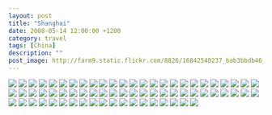 ```yaml
---
layout: post
title: "Shanghai"
date: 2008-05-14 12:00:00 +1200
category: travel
tags: [China]
description: ""
post_image: http://farm9.static.flickr.com/8826/16842540237_bab3bbdb46_o.jpg
---
```

[![](http://farm8.static.flickr.com/7639/17049087721_0563d7836f_c.jpg)](http://farm8.static.flickr.com/7639/17049087721_94d8f8af3f_o.jpg)
[![](http://farm9.static.flickr.com/8694/17049926705_0f90f2fb73_c.jpg)](http://farm9.static.flickr.com/8694/17049926705_b228a15374_o.jpg)
[![](http://farm8.static.flickr.com/7714/17048453402_cdf2dd0f6a_c.jpg)](http://farm8.static.flickr.com/7714/17048453402_4297764b9b_o.jpg)
[![](http://farm9.static.flickr.com/8797/16429760653_7d6ed481c7_c.jpg)](http://farm9.static.flickr.com/8797/16429760653_0e4495846d_o.jpg)
[![](http://farm9.static.flickr.com/8718/16862373740_3a96e66c6a_c.jpg)](http://farm9.static.flickr.com/8718/16862373740_7730269315_o.jpg)
[![](http://farm8.static.flickr.com/7718/16862373300_340c2db539_c.jpg)](http://farm8.static.flickr.com/7718/16862373300_c1657c5ceb_o.jpg)
[![](http://farm8.static.flickr.com/7726/16427469924_6286f0ae79_c.jpg)](http://farm8.static.flickr.com/7726/16427469924_c09a3c3d56_o.jpg)
[![](http://farm9.static.flickr.com/8702/16842491327_77666dc409_c.jpg)](http://farm9.static.flickr.com/8702/16842491327_16b6fcd76c_o.jpg)
[![](http://farm8.static.flickr.com/7627/17048451812_07903b074c_c.jpg)](http://farm8.static.flickr.com/7627/17048451812_ebd79ef3c0_o.jpg)
[![](http://farm9.static.flickr.com/8825/16427469294_80cba10463_c.jpg)](http://farm9.static.flickr.com/8825/16427469294_5b382fb3f6_o.jpg)
[![](http://farm8.static.flickr.com/7622/16862372200_30d3019e42_c.jpg)](http://farm8.static.flickr.com/7622/16862372200_be488ba497_o.jpg)
[![](http://farm9.static.flickr.com/8800/17023909066_cd8f720740_c.jpg)](http://farm9.static.flickr.com/8800/17023909066_657d607daf_o.jpg)
[![](http://farm9.static.flickr.com/8703/16429758593_dee9afc481_c.jpg)](http://farm9.static.flickr.com/8703/16429758593_861e522612_o.jpg)
[![](http://farm8.static.flickr.com/7704/16842490017_38773a6dac_c.jpg)](http://farm8.static.flickr.com/7704/16842490017_2906e9a198_o.jpg)
[![](http://farm8.static.flickr.com/7645/16863644829_46c221e71c_c.jpg)](http://farm8.static.flickr.com/7645/16863644829_c26c8fa4d9_o.jpg)
[![](http://farm9.static.flickr.com/8787/16427468294_682f9504c0_c.jpg)](http://farm9.static.flickr.com/8787/16427468294_809c09b4c2_o.jpg)
[![](http://farm8.static.flickr.com/7688/16427468054_da8fa52741_c.jpg)](http://farm8.static.flickr.com/7688/16427468054_98c2b44388_o.jpg)
[![](http://farm9.static.flickr.com/8687/16863689129_846b546230_c.jpg)](http://farm9.static.flickr.com/8687/16863689129_b5c982f111_o.jpg)
[![](http://farm8.static.flickr.com/7600/16427467684_9a20db1c2c_c.jpg)](http://farm8.static.flickr.com/7600/16427467684_60cfbd1e76_o.jpg)
[![](http://farm9.static.flickr.com/8726/16862123808_62e050a59d_c.jpg)](http://farm9.static.flickr.com/8726/16862123808_f7faf0b3f9_o.jpg)
[![](http://farm9.static.flickr.com/8806/16862370380_3b33391272_c.jpg)](http://farm9.static.flickr.com/8806/16862370380_ec5b33ec4f_o.jpg)
[![](http://farm9.static.flickr.com/8798/17049083481_d56673e4fd_c.jpg)](http://farm9.static.flickr.com/8798/17049083481_822063e92a_o.jpg)
[![](http://farm8.static.flickr.com/7721/17049083151_74623bd458_c.jpg)](http://farm8.static.flickr.com/7721/17049083151_0ef4e08634_o.jpg)
[![](http://farm9.static.flickr.com/8758/16429756743_9449842425_c.jpg)](http://farm9.static.flickr.com/8758/16429756743_575b5e3209_o.jpg)
[![](http://farm9.static.flickr.com/8791/16427466114_456272b565_c.jpg)](http://farm9.static.flickr.com/8791/16427466114_8e68691e96_o.jpg)
[![](http://farm9.static.flickr.com/8730/17048448322_ab54a859fb_c.jpg)](http://farm9.static.flickr.com/8730/17048448322_ca82ab2054_o.jpg)
[![](http://farm8.static.flickr.com/7680/17049040661_0785687bf4_c.jpg)](http://farm8.static.flickr.com/7680/17049040661_7f4bf431b2_o.jpg)
[![](http://farm8.static.flickr.com/7624/16842487417_f10b74a080_c.jpg)](http://farm8.static.flickr.com/7624/16842487417_251748f5dd_o.jpg)
[![](http://farm9.static.flickr.com/8695/17048447902_7ae055fe54_c.jpg)](http://farm9.static.flickr.com/8695/17048447902_5e9849f18c_o.jpg)
[![](http://farm8.static.flickr.com/7638/17048447672_0167e15e4a_c.jpg)](http://farm8.static.flickr.com/7638/17048447672_7d1a6cdf43_o.jpg)
[![](http://farm9.static.flickr.com/8800/17049081581_c321be41c7_c.jpg)](http://farm9.static.flickr.com/8800/17049081581_89b6d25dcd_o.jpg)
[![](http://farm8.static.flickr.com/7719/16842486477_9487503433_c.jpg)](http://farm8.static.flickr.com/7719/16842486477_9926d4cb44_o.jpg)
[![](http://farm9.static.flickr.com/8758/17049919895_b237f0a7d5_c.jpg)](http://farm9.static.flickr.com/8758/17049919895_126edd447c_o.jpg)
[![](http://farm9.static.flickr.com/8809/17049919645_63f17563dc_c.jpg)](http://farm9.static.flickr.com/8809/17049919645_991757389a_o.jpg)
[![](http://farm9.static.flickr.com/8817/16862367760_be194d174d_c.jpg)](http://farm9.static.flickr.com/8817/16862367760_ef12eee63c_o.jpg)
[![](http://farm9.static.flickr.com/8723/16863685519_0d8b01bf4f_c.jpg)](http://farm9.static.flickr.com/8723/16863685519_78c12e83a8_o.jpg)
[![](http://farm9.static.flickr.com/8747/16863685299_96a13939e4_c.jpg)](http://farm9.static.flickr.com/8747/16863685299_fbc7a0f1a9_o.jpg)
[![](http://farm8.static.flickr.com/7595/17023903966_fe72a4140c_c.jpg)](http://farm8.static.flickr.com/7595/17023903966_169b5560c3_o.jpg)
[![](http://farm8.static.flickr.com/7695/16427463354_736f762666_c.jpg)](http://farm8.static.flickr.com/7695/16427463354_e34c835f61_o.jpg)
[![](http://farm9.static.flickr.com/8731/16429753523_da3a4aeaf1_c.jpg)](http://farm9.static.flickr.com/8731/16429753523_199c8c77bc_o.jpg)
[![](http://farm8.static.flickr.com/7595/16429753263_7c6b48b430_c.jpg)](http://farm8.static.flickr.com/7595/16429753263_48cf2d048d_o.jpg)
[![](http://farm9.static.flickr.com/8822/17048444912_05e4a779e2_c.jpg)](http://farm9.static.flickr.com/8822/17048444912_20a41bf96e_o.jpg)
[![](http://farm9.static.flickr.com/8793/17049917605_6069ec78df_c.jpg)](http://farm9.static.flickr.com/8793/17049917605_cd5436db15_o.jpg)
[![](http://farm8.static.flickr.com/7672/16427462264_3417935620_c.jpg)](http://farm8.static.flickr.com/7672/16427462264_79ff0269a9_o.jpg)
[![](http://farm9.static.flickr.com/8719/17023864396_58e55705dc_c.jpg)](http://farm9.static.flickr.com/8719/17023864396_887fb102a5_o.jpg)
[![](http://farm9.static.flickr.com/8809/16429752333_6fbd8c765a_c.jpg)](http://farm9.static.flickr.com/8809/16429752333_128060a3ea_o.jpg)
[![](http://farm9.static.flickr.com/8726/17049916865_53a1396a76_c.jpg)](http://farm9.static.flickr.com/8726/17049916865_09ac3273d7_o.jpg)
[![](http://farm9.static.flickr.com/8753/17048443812_0650be090c_c.jpg)](http://farm9.static.flickr.com/8753/17048443812_fe01bfda21_o.jpg)
[![](http://farm9.static.flickr.com/8812/16863683179_678b307592_c.jpg)](http://farm9.static.flickr.com/8812/16863683179_1fc938157a_o.jpg)
[![](http://farm9.static.flickr.com/8820/17049077891_02338ef637_c.jpg)](http://farm9.static.flickr.com/8820/17049077891_1233746e81_o.jpg)
[![](http://farm9.static.flickr.com/8812/17049915985_751b63d0bf_c.jpg)](http://farm9.static.flickr.com/8812/17049915985_0955689496_o.jpg)
[![](http://farm9.static.flickr.com/8724/17049915905_526c669eca_c.jpg)](http://farm9.static.flickr.com/8724/17049915905_d251238cf3_o.jpg)
[![](http://farm8.static.flickr.com/7713/17049076881_683725b379_c.jpg)](http://farm8.static.flickr.com/7713/17049076881_616f4a8e47_o.jpg)
[![](http://farm8.static.flickr.com/7701/16863681689_318584303d_c.jpg)](http://farm8.static.flickr.com/7701/16863681689_915dfdb5b7_o.jpg)
[![](http://farm9.static.flickr.com/8798/16427460134_228e1a2ea7_c.jpg)](http://farm9.static.flickr.com/8798/16427460134_492810fe46_o.jpg)
[![](http://farm9.static.flickr.com/8777/16842481727_3fa88974fb_c.jpg)](http://farm9.static.flickr.com/8777/16842481727_fe27752ee3_o.jpg)
[![](http://farm9.static.flickr.com/8717/17023900626_e0aac94a5c_c.jpg)](http://farm9.static.flickr.com/8717/17023900626_202f7c0474_o.jpg)
[![](http://farm9.static.flickr.com/8802/16863680969_77a7b85f97_c.jpg)](http://farm9.static.flickr.com/8802/16863680969_ea2ef84369_o.jpg)
[![](http://farm8.static.flickr.com/7677/17048441592_f95d5cf722_c.jpg)](http://farm8.static.flickr.com/7677/17048441592_de1edaaffd_o.jpg)
[![](http://farm9.static.flickr.com/8713/16863680359_70b5f93ee2_c.jpg)](http://farm9.static.flickr.com/8713/16863680359_d4cdd03b0c_o.jpg)
[![](http://farm9.static.flickr.com/8791/17023899696_1ee40f408e_c.jpg)](http://farm9.static.flickr.com/8791/17023899696_fc5e83546b_o.jpg)
[![](http://farm9.static.flickr.com/8775/16862362190_f10e16aeb8_c.jpg)](http://farm9.static.flickr.com/8775/16862362190_b0cba4c6df_o.jpg)
[![](http://farm9.static.flickr.com/8816/17023899166_b1eeca4cc2_c.jpg)](http://farm9.static.flickr.com/8816/17023899166_f46d24d6b2_o.jpg)
[![](http://farm8.static.flickr.com/7699/16427458314_5da9891c32_c.jpg)](http://farm8.static.flickr.com/7699/16427458314_e4b36e50f2_o.jpg)
[![](http://farm9.static.flickr.com/8767/17023898746_b202f28f3d_c.jpg)](http://farm9.static.flickr.com/8767/17023898746_784b6b71e8_o.jpg)
[![](http://farm8.static.flickr.com/7662/16862327760_803868538e_c.jpg)](http://farm8.static.flickr.com/7662/16862327760_b6e512c16a_o.jpg)
[![](http://farm8.static.flickr.com/7669/17023865386_22c3e320dc_c.jpg)](http://farm8.static.flickr.com/7669/17023865386_4c7c8d70dd_o.jpg)
[![](http://farm8.static.flickr.com/7593/16862081478_5a3ec55492_c.jpg)](http://farm8.static.flickr.com/7593/16862081478_c7f6f5d916_o.jpg)
[![](http://farm8.static.flickr.com/7696/16863644169_ea2444b5ef_c.jpg)](http://farm8.static.flickr.com/7696/16863644169_540ae85a1e_o.jpg)
